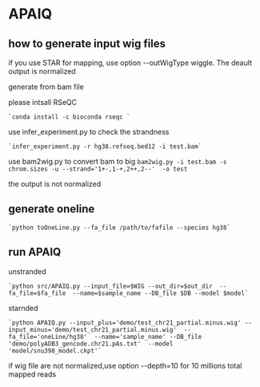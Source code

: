 # APAIQ

## how to generate input wig files
if you use STAR for mapping, use option --outWigType wiggle. The deault output is normalized

generate from bam file

please intsall RSeQC

	`conda install -c bioconda rseqc `
use infer_experiment.py to check the strandness

	`infer_experiment.py -r hg38.refseq.bed12 -i test.bam`

use bam2wig.py to convert bam to big
	`bam2wig.py -i test.bam -s chrom.sizes -u --strand='1+-,1-+,2++,2--'  -o test`

the output is not normalized

## generate oneline
	`python toOneLine.py --fa_file /path/to/fafile --species hg38`

## run APAIQ
unstranded 

	`python src/APAIQ.py --input_file=$WIG --out_dir=$out_dir  --fa_file=$fa_file  --name=$sample_name --DB_file $DB --model $model`

starnded

	`python APAIQ.py --input_plus='demo/test_chr21_partial.minus.wig' --input_minus='demo/test_chr21_partial.minus.wig'  --fa_file='oneLine/hg38'  --name='sample_name' --DB_file 'demo/polyADB3_gencode.chr21.pAs.txt'  --model 'model/snu398_model.ckpt'`


if wig file are not normalized,use option --depth=10 for 10 millions total mapped reads
